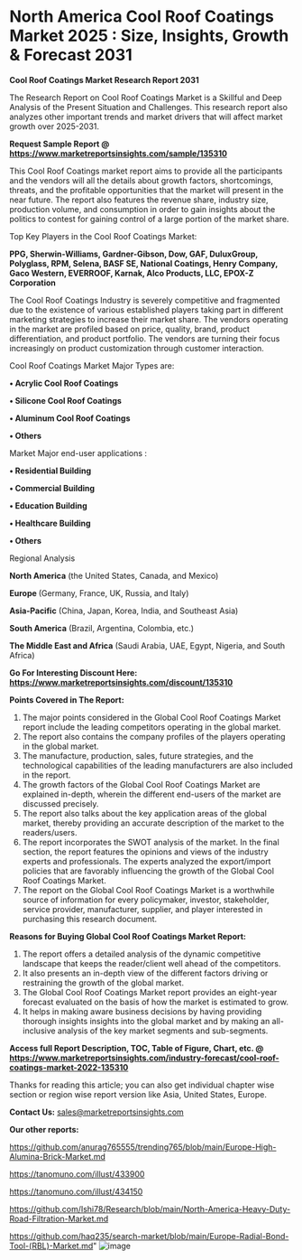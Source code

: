 # North America Cool Roof Coatings Market 2025 : Size, Insights, Growth & Forecast 2031

<strong>Cool Roof Coatings Market Research Report 2031</strong>

The Research Report on Cool Roof Coatings Market is a Skillful and Deep Analysis of the Present Situation and Challenges. This research report also analyzes other important trends and market drivers that will affect market growth over 2025-2031.

<strong>Request Sample Report @ <a href=https://www.marketreportsinsights.com/sample/135310>https://www.marketreportsinsights.com/sample/135310</a></strong>

This Cool Roof Coatings market report aims to provide all the participants and the vendors will all the details about growth factors, shortcomings, threats, and the profitable opportunities that the market will present in the near future. The report also features the revenue share, industry size, production volume, and consumption in order to gain insights about the politics to contest for gaining control of a large portion of the market share.

Top Key Players in the Cool Roof Coatings Market:

<strong>PPG, Sherwin-Williams, Gardner-Gibson, Dow, GAF, DuluxGroup, Polyglass, RPM, Selena, BASF SE, National Coatings, Henry Company, Gaco Western, EVERROOF, Karnak, Alco Products, LLC, EPOX-Z Corporation</strong>

The Cool Roof Coatings Industry is severely competitive and fragmented due to the existence of various established players taking part in different marketing strategies to increase their market share. The vendors operating in the market are profiled based on price, quality, brand, product differentiation, and product portfolio. The vendors are turning their focus increasingly on product customization through customer interaction.

Cool Roof Coatings Market Major Types are:

<strong>• Acrylic Cool Roof Coatings

• Silicone Cool Roof Coatings

• Aluminum Cool Roof Coatings

• Others</strong>

Market Major end-user applications :

<strong>• Residential Building

• Commercial Building

• Education Building

• Healthcare Building

• Others</strong>

Regional Analysis

</u><strong><b>North America</b></strong> (the United States, Canada, and Mexico)

<strong><b>Europe </b></strong>(Germany, France, UK, Russia, and Italy)

<strong><b>Asia-Pacific</b></strong> (China, Japan, Korea, India, and Southeast Asia)

<strong><b>South America</b></strong> (Brazil, Argentina, Colombia, etc.)

<strong><b>The Middle East and Africa</b></strong> (Saudi Arabia, UAE, Egypt, Nigeria, and South Africa)

<strong>Go For Interesting Discount Here: <a href=https://www.marketreportsinsights.com/discount/135310>https://www.marketreportsinsights.com/discount/135310</a></strong>

<strong>Points Covered in The Report:</strong>
<ol>
  <li>The major points considered in the Global Cool Roof Coatings Market report include the leading competitors operating in the global market.</li>
  <li>The report also contains the company profiles of the players operating in the global market.</li>
  <li>The manufacture, production, sales, future strategies, and the technological capabilities of the leading manufacturers are also included in the report.</li>
  <li>The growth factors of the Global Cool Roof Coatings Market are explained in-depth, wherein the different end-users of the market are discussed precisely.</li>
  <li>The report also talks about the key application areas of the global market, thereby providing an accurate description of the market to the readers/users.</li>
  <li>The report incorporates the SWOT analysis of the market. In the final section, the report features the opinions and views of the industry experts and professionals. The experts analyzed the export/import policies that are favorably influencing the growth of the Global Cool Roof Coatings Market.</li>
  <li>The report on the Global Cool Roof Coatings Market is a worthwhile source of information for every policymaker, investor, stakeholder, service provider, manufacturer, supplier, and player interested in purchasing this research document.</li>
</ol>
<strong>Reasons for Buying Global Cool Roof Coatings Market Report:</strong>

<ol>
  <li>The report offers a detailed analysis of the dynamic competitive landscape that keeps the reader/client well ahead of the competitors.</li>
  <li>It also presents an in-depth view of the different factors driving or restraining the growth of the global market.</li>
  <li>The Global Cool Roof Coatings Market report provides an eight-year forecast evaluated on the basis of how the market is estimated to grow.</li>
  <li>It helps in making aware business decisions by having providing thorough insights insights into the global market and by making an all-inclusive analysis of the key market segments and sub-segments.</li>
</ol>
<strong>Access full Report Description, TOC, Table of Figure, Chart, etc. @ <a href=https://www.marketreportsinsights.com/industry-forecast/cool-roof-coatings-market-2022-135310>https://www.marketreportsinsights.com/industry-forecast/cool-roof-coatings-market-2022-135310</a></strong>


Thanks for reading this article; you can also get individual chapter wise section or region wise report version like Asia, United States, Europe.

<strong>Contact Us:</strong>
sales@marketreportsinsights.com

<strong>Our other reports:</strong>

<a href=https://github.com/anurag765555/trending765/blob/main/Europe-High-Alumina-Brick-Market.md>https://github.com/anurag765555/trending765/blob/main/Europe-High-Alumina-Brick-Market.md</a>

<a href=https://tanomuno.com/illust/433900>https://tanomuno.com/illust/433900</a>

<a href=https://tanomuno.com/illust/434150>https://tanomuno.com/illust/434150</a>

<a href=https://github.com/Ishi78/Research/blob/main/North-America-Heavy-Duty-Road-Filtration-Market.md>https://github.com/Ishi78/Research/blob/main/North-America-Heavy-Duty-Road-Filtration-Market.md</a>

<a href=https://github.com/haq235/search-market/blob/main/Europe-Radial-Bond-Tool-(RBL)-Market.md>https://github.com/haq235/search-market/blob/main/Europe-Radial-Bond-Tool-(RBL)-Market.md</a>"
![image](https://github.com/user-attachments/assets/b494d6f1-beae-4548-805b-cd66ef2051e1)
